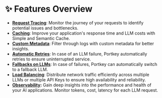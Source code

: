 # ✨ Features Overview

* [**Request Tracing**](../key-features/request-tracing.md): Monitor the journey of your requests to identify potential issues and bottlenecks.
* [**Caching**](../key-features/request-caching.md): Improve your application's response time and LLM costs with Simple and Semantic Cache.
* [**Custom Metadata**](../key-features/custom-metadata.md): Filter through logs with custom metadata for better insights.
* [**Automatic Retries**](../key-features/automatic-retries.md): In case of an LLM failure, Portkey automatically retries to ensure uninterrupted service.
* [**Fallbacks on LLMs**](../key-features/fallbacks-on-llms.md): In case of failures, Portkey can automatically switch to a fallback LLM.
* [**Load Balancing**](../key-features/load-balancing.md): Distribute network traffic efficiently across multiple LLMs or multiple API Keys to ensure high availability and reliability.
* [**Observability**](../why-portkey/observability.md)**:** Gain deep insights into the performance and health of your AI applications. Monitor tokens, cost, latency for each LLM request.
